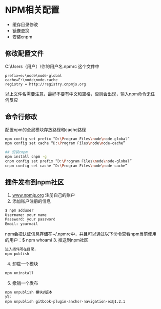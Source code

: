 # NPM相关配置
* 缓存目录修改
* 镜像更换
* 安装cnpm

## 修改配置文件
C:\Users（用户）\你的用户名\.npmrc 这个文件中
```
prefix=e:\node\node-global
cache=E:\node\node-cache
registry = http://registry.cnpmjs.org 
```
以上文件名需要注意，最好不要有中文和空格，否则会出现，输入npm命令无任何反应

## 命令行修改
配置npm的全局模块存放路径和cache路径 
```bash
npm config set prefix “D:\Program Files\node\node-global” 
npm config set cache “D:\Program Files\node\node-cache” 

## 安装cnpm
npm install cnpm -g
cnpm config set prefix “D:\Program Files\node\node-global” 
cnpm config set cache “D:\Program Files\node\node-cache”
```


## 插件发布到npm社区
1. www.npmjs.org 注册自己的账户
2. 添加账户注册的信息
```bash
$ npm adduser	
Username: your name
Password: your password
Email: yourmail
```
npm会把认证信息存储在~/.npmrc中，并且可以通过以下命令查看npm当前使用的用户：$ npm whoami 
3. 推送到npm社区
```bash
进入插件所在目录，
npm publish
```
4. 卸载一个模块
```bash
npm uninstall
```
5. 撤销一个发布
```bash
npm unpublish 模块@版本
如：
npm unpublish gitbook-plugin-anchor-navigation-ex@1.2.1
```

